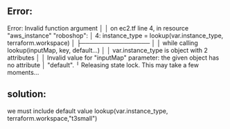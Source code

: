 ## Error:

 Error: Invalid function argument
│
│   on ec2.tf line 4, in resource "aws_instance" "roboshop":
│    4:     instance_type = lookup(var.instance_type, terraform.workspace)
│     ├────────────────
│     │ while calling lookup(inputMap, key, default...)
│     │ var.instance_type is object with 2 attributes
│
│ Invalid value for "inputMap" parameter: the given object has no attribute
│ "default".
╵
Releasing state lock. This may take a few moments...


## solution:
 we must include default value 
 lookup(var.instance_type, terraform.workspace,"t3small")
